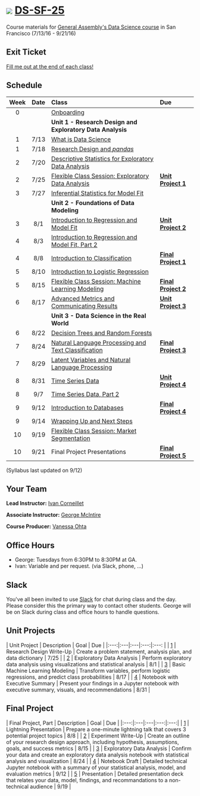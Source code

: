 # ![](https://ga-dash.s3.amazonaws.com/production/assets/logo-9f88ae6c9c3871690e33280fcf557f33.png) [DS-SF-25](https://github.com/ga-students/DS-SF-25)

Course materials for [General Assembly's Data Science course](https://generalassemb.ly/education/data-science/san-francisco) in San Francisco (7/13/16 - 9/21/16)

## Exit Ticket

[Fill me out at the end of each class!](http://tiny.cc/ds-sf-25)

## Schedule

| Week | Date | Class | Due |
|:---:|:---:|:---|:---|
| 0 | | [Onboarding](./onboarding) | |
| | | **Unit 1 - Research Design and Exploratory Data Analysis** |
| 1 | 7/13 | [What is Data Science](./classes/01) | |
| 1 | 7/18 | [Research Design and _pandas_](./classes/02) | |
| 2 | 7/20 | [Descriptive Statistics for Exploratory Data Analysis](./classes/03) | |
| 2 | 7/25 | [Flexible Class Session: Exploratory Data Analysis](./classes/04) | **[Unit Project 1](./unit-projects/1)** |
| 3 | 7/27 | [Inferential Statistics for Model Fit](./classes/05) | |
| | | **Unit 2 - Foundations of Data Modeling** | |
| 3 | 8/1 | [Introduction to Regression and Model Fit](./classes/06) | **[Unit Project 2](./unit-projects/2)** |
| 4 | 8/3 | [Introduction to Regression and Model Fit, Part 2](./classes/07) | |
| 4 | 8/8 | [Introduction to Classification](./classes/08) | **[Final Project 1](./final-project/1)** |
| 5 | 8/10 | [Introduction to Logistic Regression](./classes/09) | |
| 5 | 8/15 | [Flexible Class Session: Machine Learning Modeling](./classes/10) | **[Final Project 2](./final-project/2)** |
| 6 | 8/17 | [Advanced Metrics and Communicating Results](./classes/11) | **[Unit Project 3](./unit-projects/3)** |
| | | **Unit 3 - Data Science in the Real World** | |
| 6 | 8/22 | [Decision Trees and Random Forests](./classes/12) | |
| 7 | 8/24 | [Natural Language Processing and Text Classification](./classes/13) | **[Final Project 3](./final-project/3)** |
| 7 | 8/29 | [Latent Variables and Natural Language Processing](./classes/14) | |
| 8 | 8/31 | [Time Series Data](./classes/15) | **[Unit Project 4](./unit-projects/4)** |
| 8 | 9/7 | [Time Series Data, Part 2](./classes/16) | |
| 9 | 9/12 | [Introduction to Databases](./classes/17) | **[Final Project 4](./final-project/4)** |
| 9 | 9/14 | [Wrapping Up and Next Steps](./classes/18) | |
| 10 | 9/19 | [Flexible Class Session: Market Segmentation](./classes/19) | |
| 10 | 9/21 | Final Project Presentations | **[Final Project 5](./final-project/5)** |

(Syllabus last updated on 9/12)

## Your Team

**Lead Instructor:** [Ivan Corneillet](mailto:ivan+GA@paspeur.com)

**Associate Instructor:** [George McIntire](mailto:geo.mcintire@gmail.com)

**Course Producer:** [Vanessa Ohta](mailto:vanessa@generalassemb.ly)

## Office Hours

- George: Tuesdays from 6:30PM to 8:30PM at GA.
- Ivan: Variable and per request.  (via Slack, phone, ...)

## Slack

You've all been invited to use [Slack](https://ds-sf-25.slack.com) for chat during class and the day.  Please consider this the primary way to contact other students.  George will be on Slack during class and office hours to handle questions.

## Unit Projects

| Unit Project | Description | Goal | Due |
|:---:|:---|:---|:---:|:---: |
| [1](./unit-projects/1) | Research Design Write-Up | Create a problem statement, analysis plan, and data dictionary | 7/25 |
| [2](./unit-projects/2) | Exploratory Data Analysis | Perform exploratory data analysis using visualizations and statistical analysis | 8/1 |
| [3](./unit-projects/3) | Basic Machine Learning Modeling | Transform variables, perform logistic regressions, and predict class probabilities | 8/17 |
| [4](./unit-projects/4) | Notebook with Executive Summary | Present your findings in a Jupyter notebook with executive summary, visuals, and recommendations | 8/31 |

## Final Project

| Final Project, Part | Description | Goal | Due |
|:---:|:---|:---|:---:|:---:|
| [1](./final-project/1) | Lightning Presentation | Prepare a one-minute lightning talk that covers 3 potential project topics | 8/8 |
| [2](./final-project/2) | Experiment Write-Up | Create an outline of your research design approach, including hypothesis, assumptions, goals, and success metrics | 8/15 |
| [3](./final-project/3) | Exploratory Data Analysis | Confirm your data and create an exploratory data analysis notebook with statistical analysis and visualization | 8/24 |
| [4](./final-project/4) | Notebook Draft | Detailed technical Jupyter notebook with a summary of your statistical analysis, model, and evaluation metrics | 9/12 |
| [5](./final-project/5) | Presentation | Detailed presentation deck that relates your data, model, findings, and recommandations to a non-technical audience | 9/19 |
